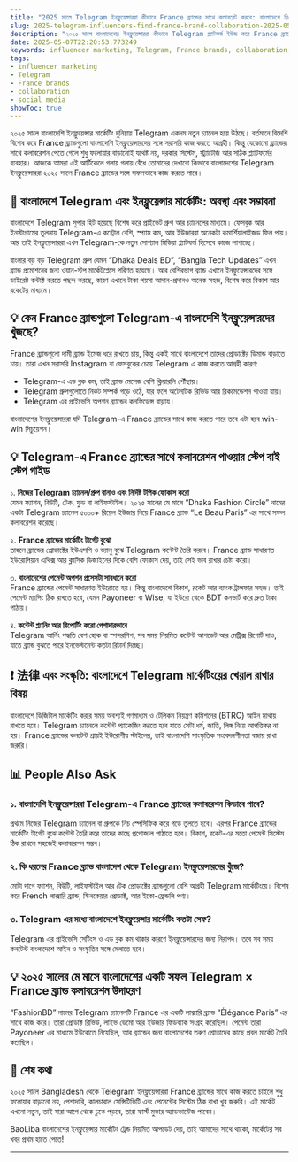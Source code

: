```yaml
---
title: "2025 সালে Telegram ইনফ্লুয়েন্সাররা কীভাবে France ব্র্যান্ডের সাথে কলাবরেট করবে: বাংলাদেশে রিয়েল গাইড"
slug: 2025-telegram-influencers-find-france-brand-collaboration-2025-05-07
description: "২০২৫ সালে বাংলাদেশের ইনফ্লুয়েন্সাররা কীভাবে Telegram প্ল্যাটফর্ম ইউজ করে France ব্র্যান্ডের সাথে সফলভাবে ব্যবসায়িক সহযোগিতা করবে, এমন বাস্তব মূলক ও লোকালাইজড টিপস ও কেস স্টাডি সহ।"
date: 2025-05-07T22:20:53.773249
keywords: influencer marketing, Telegram, France brands, collaboration, social media
tags:
- influencer marketing
- Telegram
- France brands
- collaboration
- social media
showToc: true
---
```


২০২৫ সালে বাংলাদেশি ইনফ্লুয়েন্সার মার্কেটিং দুনিয়ায় Telegram একদম নতুন চ্যানেল হয়ে উঠছে। বর্তমানে বিদেশি বিশেষ করে France ব্র্যান্ডগুলো বাংলাদেশি ইনফ্লুয়েন্সারদের সঙ্গে সরাসরি কাজ করতে আগ্রহী। কিন্তু যেকোনো ব্র্যান্ডের সাথে কলাবরেশন পেতে গেলে শুধু ফলোয়ার বাড়ানোই যথেষ্ট নয়, দরকার সিস্টেম, স্ট্র্যাটেজি আর সঠিক প্ল্যাটফর্মের ব্যবহার। আজকে আমরা এই আর্টিকেলে গলায় গলায় বেঁধে তোমাদের দেখাবো কিভাবে বাংলাদেশের Telegram ইনফ্লুয়েন্সাররা ২০২৫ সালে France ব্র্যান্ডের সঙ্গে সফলভাবে কাজ করতে পারে।

## 📢 বাংলাদেশে Telegram এবং ইনফ্লুয়েন্সার মার্কেটিং: অবস্থা এবং সম্ভাবনা

বাংলাদেশে Telegram সুপার হিট হয়েছে বিশেষ করে প্রাইভেট গ্রুপ আর চ্যানেলের মাধ্যমে। ফেসবুক আর ইনস্টাগ্রামের তুলনায় Telegram-এ কন্ট্রোল বেশি, স্প্যাম কম, আর ইউজাররা অনেকটা কমার্শিয়ালাইজড ফিল পায়। আর তাই ইনফ্লুয়েন্সাররা এখন Telegram-কে নতুন সোশ্যাল মিডিয়া প্ল্যাটফর্ম হিসেবে কাজে লাগাচ্ছে।  

বাংলার বড় বড় Telegram গ্রুপ যেমন “Dhaka Deals BD”, “Bangla Tech Updates” এখন ব্র্যান্ড প্রমোশনের জন্য ওয়ান-স্টপ মার্কেটপ্লেসে পরিণত হয়েছে। আর বেশিরভাগ ব্র্যান্ড এখানে ইনফ্লুয়েন্সারদের সঙ্গে ডাইরেক্ট কন্টাক্ট করতে পছন্দ করছে, কারণ এখানে টাকা পয়সা আদান-প্রদানও অনেক সহজ, বিশেষ করে বিকাশ আর রকেটের মাধ্যমে।

## 💡 কেন France ব্র্যান্ডগুলো Telegram-এ বাংলাদেশি ইনফ্লুয়েন্সারদের খুঁজছে?

France ব্র্যান্ডগুলো দামী ব্র্যান্ড ইমেজ ধরে রাখতে চায়, কিন্তু একই সাথে বাংলাদেশে তাদের প্রোডাক্টের ডিমান্ড বাড়াতে চায়। তারা এখন সরাসরি Instagram বা ফেসবুকের চেয়ে Telegram এ কাজ করতে আগ্রহী কারণ:

- Telegram-এ এড ব্লক কম, তাই ব্র্যান্ড মেসেজ বেশি ক্লিয়ারলি পৌঁছায়।  
- Telegram গ্রুপগুলোতে নিকট সম্পর্ক গড়ে ওঠে, যার ফলে অটেনটিক রিভিউ আর রিকমেন্ডেশন পাওয়া যায়।  
- Telegram এর প্রাইভেসি অপশন ব্র্যান্ডের কনফিডেন্স বাড়ায়।  

বাংলাদেশের ইনফ্লুয়েন্সাররা যদি Telegram-এ France ব্র্যান্ডের সাথে কাজ করতে পারে তবে এটা হবে win-win সিচুয়েশন।

## 💡 Telegram-এ France ব্র্যান্ডের সাথে কলাবরেশন পাওয়ার স্টেপ বাই স্টেপ গাইড

১. **নিজের Telegram চ্যানেল/গ্রুপ বানাও এবং নির্দিষ্ট টপিক ফোকাস করো**  
যেমন ফ্যাশন, বিউটি, টেক, ফুড বা লাইফস্টাইল। ২০২৫ সালের মে মাসে “Dhaka Fashion Circle” নামের একটা Telegram চ্যানেল ৫০০০+ রিয়েল ইউজার নিয়ে France ব্র্যান্ড “Le Beau Paris” এর সাথে সফল কলাবরেশন করেছে।

২. **France ব্র্যান্ডের মার্কেটিং টার্গেট বুঝো**  
তাহলে ব্র্যান্ডের প্রোডাক্টের ইউএসপি ও ভ্যালু বুঝে Telegram কন্টেন্ট তৈরি করবে। France ব্র্যান্ড সাধারণত ইউরোপিয়ান এথিক্স আর ক্লাসিক ডিজাইনের দিকে বেশি ফোকাস দেয়, তাই সেই ভাব রাখার চেষ্টা করো।

৩. **বাংলাদেশের পেমেন্ট অপশন প্রসেসটা সাবধানে করো**  
France ব্র্যান্ডের পেমেন্ট সাধারণত ইউরোতে হয়। কিন্তু বাংলাদেশে বিকাশ, রকেট আর ব্যাংক ট্রান্সফার সহজ। তাই পেমেন্ট ম্যাপিং ঠিক রাখতে হবে, যেমন Payoneer বা Wise, যা ইউরো থেকে BDT কনভার্ট করে দ্রুত টাকা পাঠায়।

৪. **কন্টেন্ট প্ল্যানিং আর রিপোর্টিং করো পেশাদারভাবে**  
Telegram আর্নিং পদ্ধতি বেশ হোক বা স্পন্সরশিপ, সব সময় নিয়মিত কন্টেন্ট আপডেট আর মেট্রিক্স রিপোর্ট দাও, যাতে ব্র্যান্ড বুঝতে পারে ইনভেস্টমেন্ট কতটা রিটার্ন দিচ্ছে।

## ❗ 法律 এবং সংস্কৃতি: বাংলাদেশে Telegram মার্কেটিংয়ের খেয়াল রাখার বিষয়

বাংলাদেশে ডিজিটাল মার্কেটিং করার সময় অবশ্যই গণমাধ্যম ও টেলিকম নিয়ন্ত্রণ কমিশনের (BTRC) আইন মাথায় রাখতে হবে। Telegram চ্যানেলে কন্টেন্ট প্যাকেজিং করতে হবে যাতে সেটা ধর্ম, জাতি, লিঙ্গ নিয়ে আপত্তিকর না হয়। France ব্র্যান্ডের কনটেন্ট প্রায়ই ইউরোপীয় স্টাইলের, তাই বাংলাদেশি সাংস্কৃতিক সংবেদনশীলতা বজায় রাখা জরুরি।

## 📊 People Also Ask

### ১. বাংলাদেশি ইনফ্লুয়েন্সাররা Telegram-এ France ব্র্যান্ডের কলাবরেশন কিভাবে পাবে?

প্রথমে নিজের Telegram চ্যানেল বা গ্রুপকে নিচ স্পেসিফিক করে গড়ে তুলতে হবে। এরপর France ব্র্যান্ডের মার্কেটিং টার্গেট বুঝে কন্টেন্ট তৈরি করে তাদের কাছে প্রপোজাল পাঠাতে হবে। বিকাশ, রকেট-এর মতো পেমেন্ট সিস্টেম ঠিক রাখলে সহজেই কলাবরেশন সম্ভব।

### ২. কি ধরনের France ব্র্যান্ড বাংলাদেশ থেকে Telegram ইনফ্লুয়েন্সারদের খুঁজে?

মোটা দাগে ফ্যাশন, বিউটি, লাইফস্টাইল আর টেক প্রোডাক্টের ব্র্যান্ডগুলো বেশি আগ্রহী Telegram মার্কেটিংয়ে। বিশেষ করে French লাক্সারি ব্র্যান্ড, স্কিনকেয়ার প্রোডাক্ট, আর ইকো-ফ্রেন্ডলি পণ্য।

### ৩. Telegram এর মধ্যে বাংলাদেশে ইনফ্লুয়েন্সার মার্কেটিং কতটা সেফ?

Telegram এর প্রাইভেসি সেটিংস ও এড ব্লক কম থাকার কারণে ইনফ্লুয়েন্সারদের জন্য নিরাপদ। তবে সব সময় কনটেন্ট বাংলাদেশে আইন ও সংস্কৃতির সঙ্গে মেলাতে হবে।

## 💡 ২০২৫ সালের মে মাসে বাংলাদেশের একটি সফল Telegram × France ব্র্যান্ড কলাবরেশন উদাহরণ

“FashionBD” নামের Telegram চ্যানেলটি France এর একটি লাক্সারি ব্র্যান্ড “Élégance Paris” এর সাথে কাজ করে। তারা প্রোডাক্ট রিভিউ, লাইভ ডেমো আর ইউজার ফিডব্যাক সংগ্রহ করেছিল। পেমেন্ট তারা Payoneer এর মাধ্যমে ইউরোতে নিয়েছিল, আর ব্র্যান্ডের জন্য বাংলাদেশের তরুণ শ্রোতাদের কাছে প্রবল মার্কেট তৈরি করেছিল। 

## 📢 শেষ কথা

২০২৫ সালে Bangladesh থেকে Telegram ইনফ্লুয়েন্সাররা France ব্র্যান্ডের সাথে কাজ করতে চাইলে শুধু ফলোয়ার বাড়ানো নয়, পেশাদারি, কালচারাল সেন্সিটিভিটি এবং পেমেন্টের সিস্টেম ঠিক রাখা খুব জরুরি। এই মার্কেট এখনো নতুন, তাই যারা আগে থেকে ঢুকে পড়বে, তারা ফার্স্ট মুভার অ্যাডভান্টেজ পাবেন।  

BaoLiba বাংলাদেশের ইনফ্লুয়েন্সার মার্কেটিং ট্রেন্ড নিয়মিত আপডেট দেয়, তাই আমাদের সাথে থাকো, মার্কেটের সব খবর প্রথম হাতে পেতে!

---